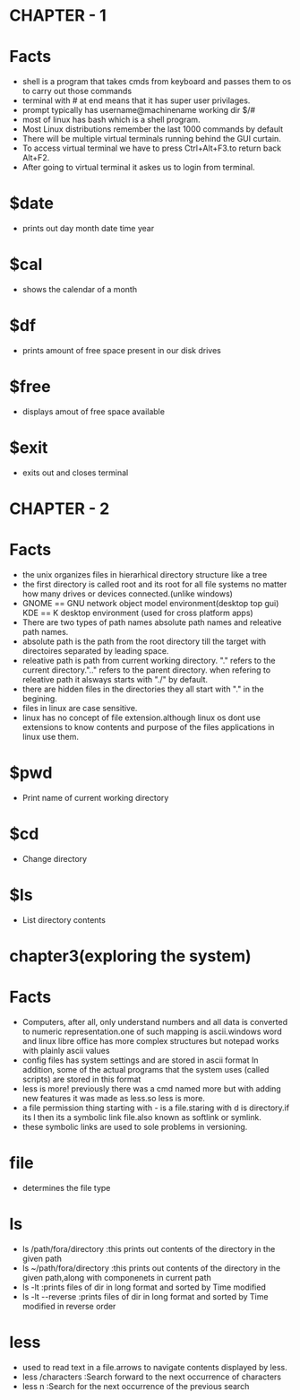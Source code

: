 # CHAPTER - 1


# Facts
* shell is a program that takes cmds from keyboard and passes them to os to carry out those commands
* terminal with # at end means that it has super user privilages.
* prompt typically has username@machinename working dir $/#
* most of linux has bash which is a shell program.
* Most Linux distributions remember the last 1000 commands by default
* There will be multiple virtual terminals running behind the GUI curtain.
* To access virtual terminal we have to press Ctrl+Alt+F3.to return back Alt+F2.
* After going to virtual terminal it askes us to login from terminal.

# $date
* prints out day month date time year

# $cal
* shows the calendar of a month 

# $df
* prints amount of free space present in our disk drives

# $free
* displays amout of free space available

# $exit
* exits out and closes terminal




# CHAPTER - 2


# Facts
* the unix organizes files in hierarhical directory structure like a tree
* the first directory is called root and its root for all file systems no matter how many drives or devices connected.(unlike windows)
* GNOME == GNU network object model environment(desktop top gui) KDE == K desktop environment (used for cross platform apps)
* There are two types of path names absolute path names and releative path names.
* absolute path is the path from the root directory till the target with directoires separated by leading space.
* releative path is path from current working directory. "." refers to the current directory.".." refers to the parent directory. when refering to releative path it alsways starts with "./" by default.
* there are hidden files in the directories they all start with "." in the begining.
* files in linux are case sensitive.
* linux has no concept of file extension.although linux os dont use extensions to know contents and purpose of the files applications in linux use them.

# $pwd 
* Print name of current working directory

# $cd 
* Change directory


# $ls 
* List directory contents

# chapter3(exploring the system)
# Facts
* Computers, after all, only understand numbers and all data
is converted to numeric representation.one of such mapping is ascii.windows word and linux libre office has more complex structures but notepad works with plainly 
ascii values
* config files has system settings and are stored in ascii format In addition, some of the actual programs
that the system uses (called scripts) are stored in this format
* less is more! previously there was a cmd named more but with adding new features it was made as less.so less is more.
* a file permission thing starting with - is a file.staring with d is directory.if its l then its a symbolic link file.also known as softlink or symlink.
* these symbolic links are used to sole problems in versioning.
# file
* determines the file type
# ls 
* ls /path/fora/directory :this prints out contents of the directory in the given path
* ls ~/path/fora/directory :this prints out contents of the directory in the given path,along with componenets in current path
* ls -lt :prints files of dir in long format and sorted by Time modified
* ls -lt --reverse :prints files of dir in long format and sorted by Time modified in reverse order
# less
* used to read text in a file.arrows to navigate contents displayed by less.
* less /characters :Search forward to the next occurrence of characters
* less n :Search for the next occurrence of the previous search


